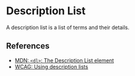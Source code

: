 <!-- @license CC0-1.0 -->

# Description List

A description list is a list of terms and their details.

## References

- [MDN: `<dl>`: The Description List element](https://developer.mozilla.org/en-US/docs/Web/HTML/Element/dl)
- [WCAG: Using description lists](https://www.w3.org/WAI/WCAG22/Techniques/html/H40)
